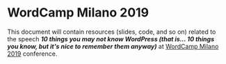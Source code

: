 # WordCamp Milano 2019

This document will contain resources (slides, code, and so on) related to the speech
_**10 things you may not know WordPress (that is... 10 things you know, but it's nice to remember them anyway)**_ at [WordCamp Milano 2019](https://2019.milano.wordcamp.org/) conference.

